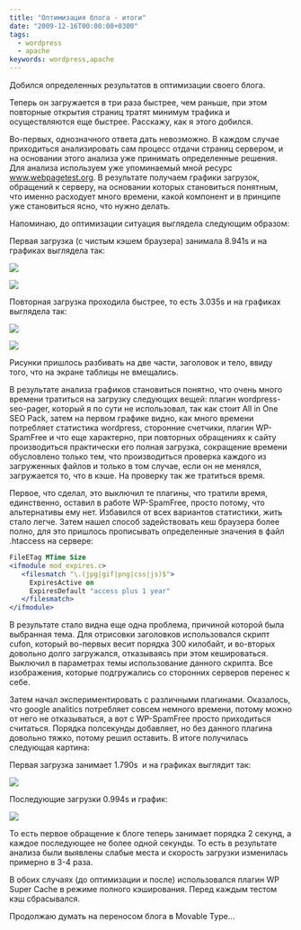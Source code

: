 ```yaml
---
title: "Оптимизация блога - итоги"
date: "2009-12-16T00:00:00+0300"
tags:
  - wordpress
  - apache
keywords: wordpress,apache
---
```

Добился определенных результатов в оптимизации своего блога.

Теперь он загружается в три раза быстрее, чем раньше, при этом повторные открытия страниц тратят минимум трафика и осуществляются еще быстрее. Расскажу, как я этого добился.

Во-первых, однозначного ответа дать невозможно. В каждом случае приходиться анализировать
сам процесс отдачи страниц сервером, и на основании этого анализа уже принимать
определенные решения. Для анализа используем уже упоминаемый мной ресурс <a
href="http://www.webpagetest.org" rel="nofollow">www.webpagetest.org</a>. В результате получаем графики загрузок, обращений к серверу, на основании которых становиться понятным, что именно расходует много времени, какой компонент и в принципе уже становиться ясно, что нужно делать.

Напоминаю, до оптимизации ситуация выглядела следующим образом:

Первая загрузка (с чистым кэшем браузера) занимала 8.941s и на графиках выглядела так:

![](https://static.juev.org/2009/12/First-a.png)

![](https://static.juev.org/2009/12/First.png)

Повторная загрузка проходила быстрее, то есть 3.035s и на графиках выглядела так:

![](https://static.juev.org/2009/12/Two-a.png)

![](https://static.juev.org/2009/12/Two.png)

Рисунки пришлось разбивать на две части, заголовок и тело, ввиду того, что на экране таблицы не вмещались.

В результате анализа графиков становиться понятно, что очень много времени тратиться на загрузку следующих вещей: плагин wordpress-seo-pager, который я по сути не использовал, так как стоит All in One SEO Pack, затем на первом графике видно, как много времени потребляет статистика wordpress, сторонние счетчики, плагин WP-SpamFree и что еще характерно, при повторных обращениях к сайту производиться практически его полная загрузка, сокращение времени обусловлено только тем, что производиться проверка каждого из загруженных файлов и только в том случае, если он не менялся, загружается то, что в кэше. На проверку так же тратиться время.

Первое, что сделал, это выключил те плагины, что тратили время, единственно, оставил в работе WP-SpamFree, просто потому, что альтернативы ему нет. Избавился от всех вариантов статистики, жить стало легче. Затем нашел способ задействовать кеш браузера более полно, для это пришлось прописывать определенные значения в файл .htaccess на сервере:

```apache
FileETag MTime Size
<ifmodule mod_expires.c>
   <filesmatch "\.(jpg|gif|png|css|js)$">
     ExpiresActive on
     ExpiresDefault "access plus 1 year"
   </filesmatch>
</ifmodule>
```

В результате стало видна еще одна проблема, причиной которой была выбранная тема. Для отрисовки заголовков использовался скрипт cufon, который во-первых весит порядка 300 килобайт, и во-вторых довольно долго загружался, отказываясь при этом кешироваться. Выключил в параметрах темы использование данного скрипта. Все изображения, которые подгружались со сторонних серверов перенес к себе.

Затем начал экспериментировать с различными плагинами. Оказалось, что google analitics потребляет совсем немного времени, потому можно от него не отказываться, а вот с WP-SpamFree просто приходиться считаться. Порядка полсекунды добавляет, но без данного плагина довольно тяжко, потому решил оставить. В итоге получилась следующая картина:

Первая загрузка занимает 1.790s  и на графиках выглядит так:

![](https://static.juev.org/2009/12/First-optim.png)

Последующие загрузки 0.994s и график:

![](https://static.juev.org/2009/12/Two-optim.png)

То есть первое обращение к блоге теперь занимает порядка 2 секунд, а каждое последующее не более одной секунды. То есть в результате анализа были выявлены слабые места и скорость загрузки изменилась примерно в 3-4 раза.

В обоих случаях (до оптимизации и после) использовался плагин WP Super Cache в режиме полного кэширования. Перед каждым тестом кэш сбрасывался.

Продолжаю думать на переносом блога в Movable Type...
